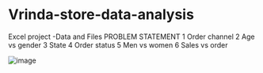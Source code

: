 # Vrinda-store-data-analysis
Excel project -Data and Files
PROBLEM STATEMENT
1 Order channel
2 Age vs gender
3 State
4 Order status
5 Men vs women
6 Sales vs order

![image](https://github.com/Arunbond/Vrinda-store-data-analysis/assets/93313923/2a34cd06-10fb-43c2-a6f9-538697c4dc89)
